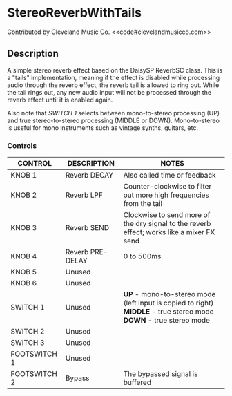 # StereoReverbWithTails

Contributed by Cleveland Music Co. \<<code#clevelandmusicco.com>\>

## Description

A simple stereo reverb effect based on the DaisySP ReverbSC class. This is a "tails" implementation, meaning if the effect is disabled while processing audio through the reverb effect, the reverb tail is allowed to ring out. While the tail rings out, any new audio input will not be processed through the reverb effect until it is enabled again.

Also note that _SWITCH 1_ selects between mono-to-stereo processing (UP) and true stereo-to-stereo processing (MIDDLE or DOWN). Mono-to-stereo is useful for mono instruments such as vintage synths, guitars, etc.

### Controls

| CONTROL | DESCRIPTION | NOTES |
|-|-|-|
| KNOB 1 | Reverb DECAY | Also called time or feedback |
| KNOB 2 | Reverb LPF | Counter-clockwise to filter out more high frequencies from the tail |
| KNOB 3 | Reverb SEND | Clockwise to send more of the dry signal to the reverb effect; works like a mixer FX send |
| KNOB 4 | Reverb PRE-DELAY | 0 to 500ms |
| KNOB 5 | Unused |  |
| KNOB 6 | Unused |  |
| SWITCH 1 | Unused | **UP** - mono-to-stereo mode (left input is copied to right)<br/>**MIDDLE** - true stereo mode<br/>**DOWN** - true stereo mode |
| SWITCH 2 | Unused |  |
| SWITCH 3 | Unused |  |
| FOOTSWITCH 1 | Unused |  |
| FOOTSWITCH 2 | Bypass | The bypassed signal is buffered |
